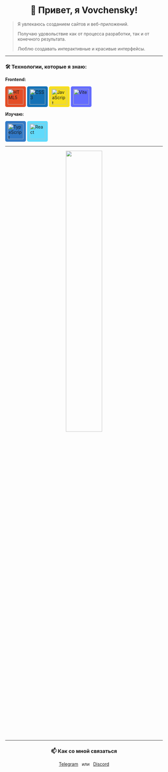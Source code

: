 <div align="center">
  <h1>👋 Привет, я Vovchensky!</h1>
</div>

> Я увлекаюсь созданием сайтов и веб-приложений.  
>  
> Получаю удовольствие как от процесса разработки, так и от конечного результата.  
>  
> Люблю создавать интерактивные и красивые интерфейсы.

---

### 🛠 Технологии, которые я знаю:

**Frontend:**
<p>
  <img src="https://cdn.jsdelivr.net/gh/devicons/devicon/icons/html5/html5-original.svg" width="50" style="background: #E44D26; padding: 8px; border-radius: 5px;" alt="HTML5" />
  <img src="https://cdn.jsdelivr.net/gh/devicons/devicon/icons/css3/css3-original.svg" width="50" style="background: #1572B6; padding: 8px; border-radius: 5px;" alt="CSS3" />
  <img src="https://cdn.jsdelivr.net/gh/devicons/devicon/icons/javascript/javascript-original.svg" width="50" style="background: #F7DF1E; padding: 8px; border-radius: 5px;" alt="JavaScript" />
  <img src="https://vitejs.dev/logo.svg" width="50" style="background: #646CFF; padding: 8px; border-radius: 5px;" alt="Vite" />
<p>
  
**Изучаю:**
<p>
  <img src="https://cdn.jsdelivr.net/gh/devicons/devicon/icons/typescript/typescript-original.svg" width="50" style="background: #3178C6; padding: 8px; border-radius: 5px;" alt="TypeScript" />
  <img src="https://cdn.jsdelivr.net/gh/devicons/devicon/icons/react/react-original.svg" width="50" style="background: #61DAFB; padding: 8px; border-radius: 5px;" alt="React" />
</p>

---

<div align="center">
  <img src="https://github-readme-stats.vercel.app/api?username=vovchensky&show_icons=true&theme=dark" width="48%" padding="2.5px"  />
</div>

---

<div align="center">

### 📫 Как со мной связаться

<a href="https://t.me/Vovchenskii" target="_blank">Telegram</a>
&nbsp;&nbsp;или&nbsp;&nbsp;
<a href="https://discord.com/users/963408750469845082" target="_blank">Discord</a>

</div>
